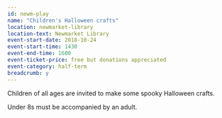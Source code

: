 ```yaml
---
id: newm-play
name: "Children's Halloween crafts"
location: newmarket-library
location-text: Newmarket Library
event-start-date: 2018-10-24
event-start-time: 1430
event-end-time: 1600
event-ticket-price: free but donations appreciated
event-category: half-term
breadcrumb: y
---
```


Children of all ages are invited to make some spooky Halloween crafts.

Under 8s must be accompanied by an adult.
